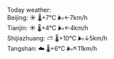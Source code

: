 Today weather:  
Beijing: ☀️   🌡️+7°C 🌬️←7km/h  
Tianjin: ☀️   🌡️+4°C 🌬️←4km/h  
Shijiazhuang: ⛅️  🌡️+10°C 🌬️↓5km/h  
Tangshan: ☁️   🌡️+6°C 🌬️↖11km/h  
